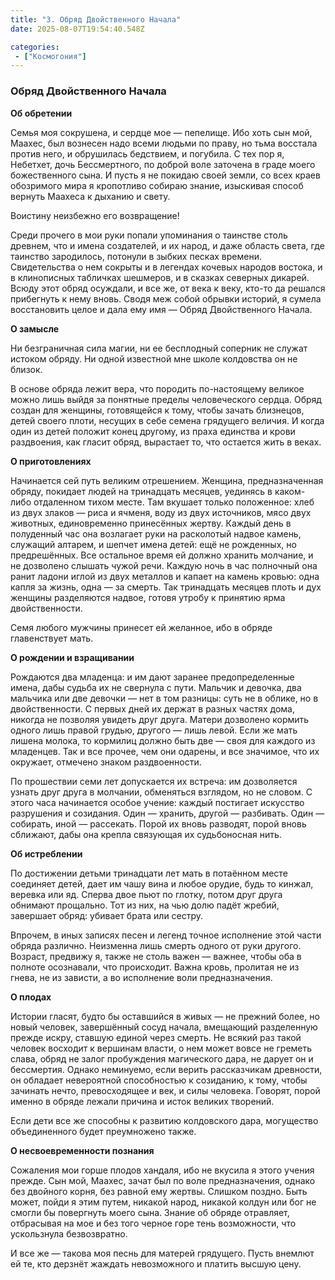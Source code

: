 ```yaml
---
title: "3. Обряд Двойственного Начала"
date: 2025-08-07T19:54:40.548Z

categories:
 - ["Космогония"]
---
```


### **Обряд Двойственного Начала**

**Об обретении**

Семья моя сокрушена, и сердце мое — пепелище. Ибо хоть сын мой, Маахес,
был вознесен надо всеми людьми по праву, но тьма восстала против него, и
обрушилась бедствием, и погубила. С тех пор я, Небетхет, дочь
Бессмертного, по доброй воле заточена в граде моего божественного сына.
И пусть я не покидаю своей земли, со всех краев обозримого мира я
кропотливо собираю знание, изыскивая способ вернуть Маахеса к дыханию и
свету.

Воистину неизбежно его возвращение!

Среди прочего в мои руки попали упоминания о таинстве столь древнем, что
и имена создателей, и их народ, и даже область света, где таинство
зародилось, потонули в зыбких песках времени. Свидетельства о нем
сокрыты и в легендах кочевых народов востока, и в клинописных табличках
шешмеров, и в сказках северных дикарей. Всюду этот обряд осуждали, и все
же, от века к веку, кто-то да решался прибегнуть к нему вновь. Сводя меж
собой обрывки историй, я сумела восстановить целое и дала ему имя —
Обряд Двойственного Начала.

**О замысле**

Ни безграничная сила магии, ни ее бесплодный соперник не служат истоком
обряду. Ни одной известной мне школе колдовства он не близок.

В основе обряда лежит вера, что породить по-настоящему великое можно
лишь выйдя за понятные пределы человеческого сердца. Обряд создан для
женщины, готовящейся к тому, чтобы зачать близнецов, детей своего плоти,
несущих в себе семена грядущего величия. И когда один из детей положит
конец другому, из праха единства и крови раздвоения, как гласит обряд,
вырастает то, что остается жить в веках.

**О приготовлениях**

Начинается сей путь великим отрешением. Женщина, предназначенная обряду,
покидает людей на тринадцать месяцев, уединясь в каком-либо отдаленном
тихом месте. Там вкушает только положенное: хлеб из двух злаков — риса и
ячменя, воду из двух источников, мясо двух животных, единовременно
принесённых жертву. Каждый день в полуденный час она возлагает руки на
расколотый надвое камень, служащий алтарем, и шепчет имена детей: ещё не
рожденных, но предрешённых. Все остальное время ей должно хранить
молчание, и не дозволено слышать чужой речи. Каждую ночь в час полночный
она ранит ладони иглой из двух металлов и капает на камень кровью: одна
капля за жизнь, одна — за смерть. Так тринадцать месяцев плоть и дух
женщины разделяются надвое, готовя утробу к принятию ярма
двойственности.

Семя любого мужчины принесет ей желанное, ибо в обряде главенствует
мать.

**О рождении и взращивании**

Рождаются два младенца: и им дают заранее предопределенные имена, дабы
судьба их не свернула с пути. Мальчик и девочка, два мальчика или две
девочки — нет в том разницы: суть не в облике, но в двойственности. С
первых дней их держат в разных частях дома, никогда не позволяя увидеть
друг друга. Матери дозволено кормить одного лишь правой грудью, другого
— лишь левой. Если же мать лишена молока, то кормилиц должно быть две —
своя для каждого из младенцев. Так и все прочее, чем они одарены, и все
значимое, что их окружает, отмечено знаком раздвоенности.

По прошествии семи лет допускается их встреча: им дозволяется узнать
друг друга в молчании, обменяться взглядом, но не словом. С этого часа
начинается особое учение: каждый постигает искусство разрушения и
созидания. Один — хранить, другой — разбивать. Один — собирать, иной —
рассекать. Порой их вновь разводят, порой вновь сближают, дабы она
крепла связующая их судьбоносная нить.

**Об истреблении**

По достижении детьми тринадцати лет мать в потаённом месте соединяет
детей, дает им чашу вина и любое орудие, будь то кинжал, веревка или яд.
Сперва двое пьют по глотку, потом друг друга обнимают прощально. Тот из
них, на чью долю падёт жребий, завершает обряд: убивает брата или
сестру.

Впрочем, в иных записях песен и легенд точное исполнение этой части
обряда различно. Неизменна лишь смерть одного от руки другого. Возраст,
предвижу я, также не столь важен — важнее, чтобы оба в полноте
осознавали, что происходит. Важна кровь, пролитая не из гнева, не из
зависти, а во исполнение воли предназначения.

**О плодах**

Истории гласят, будто бы оставшийся в живых — не прежний более, но новый
человек, завершённый сосуд начала, вмещающий разделенную прежде искру,
ставшую единой через смерть. Не всякий раз такой человек восходит к
вершинам власти, о нем может вовсе не греметь слава, обряд не залог
пробуждения магического дара, не дарует он и бессмертия. Однако
неминуемо, если верить рассказчикам древности, он обладает невероятной
способностью к созиданию, к тому, чтобы зачинать нечто, превосходящее и
век, и силы человека. Говорят, порой именно в обряде лежали причина и
исток великих творений.

Если дети все же способны к развитию колдовского дара, могущество
объединенного будет преумножено также.

**О несвоевременности познания**

Сожаления мои горше плодов хандаля, ибо не вкусила я этого учения
прежде. Сын мой, Маахес, зачат был по воле предназначения, однако без
двойного корня, без равной ему жертвы. Слишком поздно. Быть может, пойди
я этим путем, никакой народ, никакой колдун или бог не смогли бы
повергнуть моего сына. Знание об обряде отравляет, отбрасывая на мое и
без того черное горе тень возможности, что ускользнула безвозвратно.

И все же — такова моя песнь для матерей грядущего. Пусть внемлют ей те,
кто дерзнёт жаждать невозможного и платить высшую цену.
